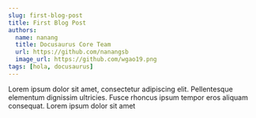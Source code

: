 ```yaml
---
slug: first-blog-post
title: First Blog Post
authors:
  name: nanang
  title: Docusaurus Core Team
  url: https://github.com/nanangsb
  image_url: https://github.com/wgao19.png
tags: [hola, docusaurus]
---
```


Lorem ipsum dolor sit amet, consectetur adipiscing elit. Pellentesque elementum dignissim ultricies. Fusce rhoncus ipsum tempor eros aliquam consequat. Lorem ipsum dolor sit amet
